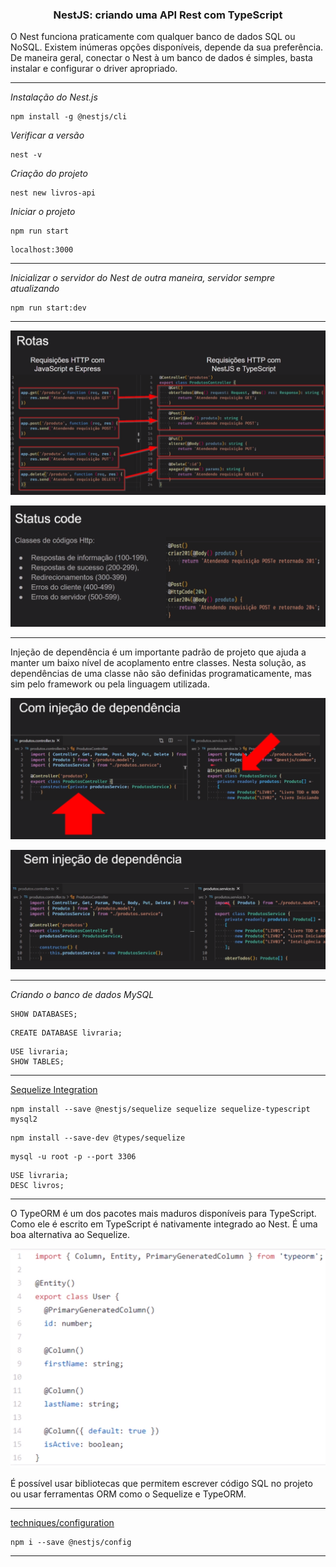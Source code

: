 <h3 align="center">NestJS: criando uma API Rest com TypeScript</h3>

O Nest funciona praticamente com qualquer banco de dados SQL ou NoSQL. Existem inúmeras opções disponíveis, depende da sua preferência. De maneira geral, conectar o Nest à um banco de dados é simples, basta instalar e configurar o driver apropriado.

---

*Instalação do Nest.js*
```
npm install -g @nestjs/cli
```

*Verificar a versão*
```
nest -v
```

*Criação do projeto*
```
nest new livros-api
```

*Iniciar o projeto*
```
npm run start
```

```
localhost:3000
```

---

*Inicializar o servidor do Nest de outra maneira, servidor sempre atualizando*
```
npm run start:dev
```

---

![Rotas](https://github.com/lucasrmagalhaes/api_rest-nestjs_typescript/blob/main/assets/img/rotas.png)

![Status Code](https://github.com/lucasrmagalhaes/api_rest-nestjs_typescript/blob/main/assets/img/status_code.png)

---

Injeção de dependência é um importante padrão de projeto que ajuda a manter um baixo nível de acoplamento entre classes. Nesta solução, as dependências de uma classe não são definidas programaticamente, mas sim pelo framework ou pela linguagem utilizada.

![Com Injeção de Dependência](https://github.com/lucasrmagalhaes/api_rest-nestjs_typescript/blob/main/assets/img/com_injecao_de_dependencia.png)

![Sem Injeção de Dependência](https://github.com/lucasrmagalhaes/api_rest-nestjs_typescript/blob/main/assets/img/sem_injecao_de_dependencia.png)

---

*Criando o banco de dados MySQL*
```
SHOW DATABASES;
```

```
CREATE DATABASE livraria;
```

```
USE livraria;
SHOW TABLES;
```

---

[Sequelize Integration](https://docs.nestjs.com/techniques/database#sequelize-integration)

```
npm install --save @nestjs/sequelize sequelize sequelize-typescript mysql2
```

```
npm install --save-dev @types/sequelize
```

```
mysql -u root -p --port 3306
```

```
USE livraria;
DESC livros;
```

---

 O TypeORM é um dos pacotes mais maduros disponíveis para TypeScript. Como ele é escrito em TypeScript é nativamente integrado ao Nest. É uma boa alternativa ao Sequelize.

 ![typeorm exemplo](https://github.com/lucasrmagalhaes/api_rest-nestjs_typescript/blob/main/assets/img/typeorm_exemplo.png)

É possível usar bibliotecas que permitem escrever código SQL no projeto ou usar ferramentas ORM como o Sequelize e TypeORM.

 ---

 [techniques/configuration](https://docs.nestjs.com/techniques/configuration)

```
npm i --save @nestjs/config
```

 ---